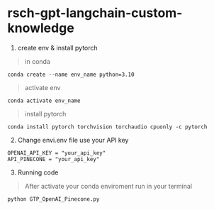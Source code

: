 # rsch-gpt-langchain-custom-knowledge
>>
1. create env & install pytorch

>in conda
```
conda create --name env_name python=3.10
```
>activate env
```
conda activate env_name
```
>install pytorch
```
conda install pytorch torchvision torchaudio cpuonly -c pytorch
```

>> 
2. Change envi.env file use your API key

```
OPENAI_API_KEY = "your_api_key"
API_PINECONE = "your_api_key"
```
>>
3. Running code
>After activate your conda enviroment run in your terminal
```
python GTP_OpenAI_Pinecone.py
```